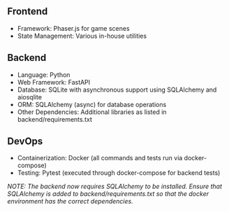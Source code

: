 ## Frontend
- Framework: Phaser.js for game scenes
- State Management: Various in-house utilities

## Backend
- Language: Python
- Web Framework: FastAPI
- Database: SQLite with asynchronous support using SQLAlchemy and aiosqlite
- ORM: SQLAlchemy (async) for database operations
- Other Dependencies: Additional libraries as listed in backend/requirements.txt

## DevOps
- Containerization: Docker (all commands and tests run via docker-compose)
- Testing: Pytest (executed through docker-compose for backend tests)

_NOTE: The backend now requires SQLAlchemy to be installed. Ensure that SQLAlchemy is added to backend/requirements.txt so that the docker environment has the correct dependencies._
